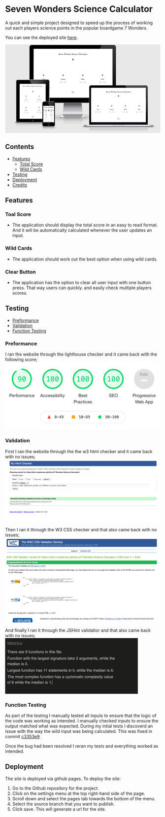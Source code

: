 # **Seven Wonders Science Calculator**

A quick and simple project designed to speed up the process of working out each players science points in the popular boardgame 7 Wonders.

You can see the deployed site [here](https://john-mcpherson.github.io/7-Wonders-Science-Calculator/).

![Preview](./assets/imgs/readme/preview.png)

## **Contents**
* [Features](#features)
    * [Total Score](#total-score) 
    * [Wild Cards](#wild-cards) 
* [Testing](#testing)
* [Deployment](#deployment)
* [Credits](#credits)

## **Features**
### **Toal Score**
* The application should display the total score in an easy to read format. And it will be automatically calculated whenever the user updates an input.  

### **Wild Cards**
* The application should work out the best option when using wild cards. 

### **Clear Button**
* The application has the option to clear all user input with one button press. That way users can quickly. and easily check multiple players scores. 

## **Testing**
* [Preformance](#preformance)
* [Validation](#validation)
* [Function Testing](#function-testing)

### **Preformance**

I ran the website through the lighthouse checker and it came back with the following score;
![CSS](./assets/imgs/readme/lighthouse.png)

### **Validation**

First I ran the website through the the w3 html checker and it came back with no issues;
![CSS](./assets/imgs/readme/w3-html-checker.png)

Then I ran it through the W3 CSS checker and that also came back with no issues; 
![CSS](./assets/imgs/readme/w3-css-checker.png)

And finally I ran it through the JSHint validatior and that also came back with no issues; 
![JSHint](./assets/imgs/readme/jshint-validator.png)

### **Function Testing**

As part of the testing I manually tested all inputs to ensure that the logic of the code was working as intended. I manually checked inputs to ensure the output matched what was expected. During my intial tests I discoverd an issue with the way the wild input was being calculated. This was fixed in commit [c3353e9](https://github.com/John-McPherson/7-Wonders-Science-Calculator/blob/1f9e59e7efd799d67f4d9464f7123ca672f5c780/assets/js/script.js). 

Once the bug had been resolved I reran my tests and everything worked as intended. 

## **Deployment**

The site is deployed via github pages. To deploy the site:

1. Go to the Github repository for the project.
2. Click on the settings menu at the top right-hand side of the page. 
3. Scroll down and select the pages tab towards the bottom of the menu. 
4. Select the source branch that you want to publish. 
5. Click save. This will generate a url for the site.  









